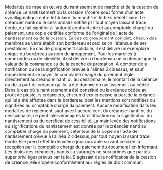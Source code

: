 Modalités de mise en œuvre du nantissement de marché et
de la cession de créance
Le nantissement ou la cession s'opère sous forme d'un acte
synallagmatique entre le titulaire du marché et le tiers bénéficiaire.
Le créancier nanti ou le cessionnaire notifie par tout moyen laissant
trace écrite, ou fait signifier à l'autorité contractante et au
comptable chargé du paiement, une copie certifiée conforme de l'original
de l'acte de nantissement ou de la cession.
En cas de groupement conjoint, chacun des membres se verra établir son
bordereau et ceci selon l'étendue de ses prestations.
En cas de groupement solidaire, il est délivré un exemplaire unique du
bordereau au nom du groupement.
Pour les marchés à commandes ou de clientèle, il est délivré un
bordereau ne contenant que la valeur de la commande ou de la tranche de
prestation.
A compter de la notification ou de la signification prévue à l'alinéa 2
cidessus, et sauf empêchement de payer, le comptable chargé du paiement
règle directement au créancier nanti ou au cessionnaire, le montant de
la créance ou de la part de créance qui lui a été donnée en nantissement
ou cédée.
Dans le cas où le nantissement a été constitué ou la créance cédée au
profit de plusieurs créanciers, chacun d'eux encaisse la part de la
créance qui lui a été affectée dans le bordereau dont les mentions sont
notifiées ou signifiées au comptable chargé du paiement.
Aucune modification dans les modalités de règlement, sauf avec l'accord
écrit du créancier nanti ou du cessionnaire, ne peut intervenir après la
notification ou la signification du nantissement ou du certificat de
cessibilité.
La main levée des notifications ou significations du nantissement est
donnée par le créancier nanti au comptable chargé du paiement, détenteur
de la copie de l'acte de nantissement prévue à l'alinéa 2 cidessus,
par tout moyen laissant trace écrite. Elle prend effet le deuxième jour
ouvrable suivant celui de la réception par le comptable chargé du
paiement du document l'en informant.
Les droits des créanciers nantis ou subrogés ne sont primés que par les
super privilèges prévus par la loi.
S'agissant de la notification de la cession de créance, elle s'opère
conformément aux règles de droit commun.